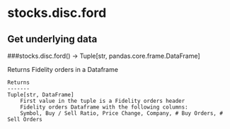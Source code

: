 # stocks.disc.ford

## Get underlying data 
###stocks.disc.ford() -> Tuple[str, pandas.core.frame.DataFrame]

Returns Fidelity orders in a Dataframe

    Returns
    -------
    Tuple[str, DataFrame]
        First value in the tuple is a Fidelity orders header
        Fidelity orders Dataframe with the following columns:
        Symbol, Buy / Sell Ratio, Price Change, Company, # Buy Orders, # Sell Orders
